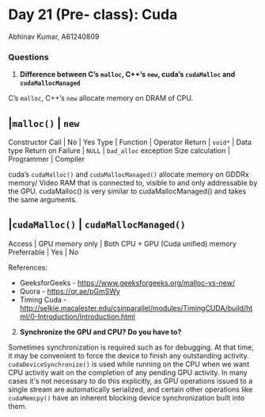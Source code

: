 # Day 21 (Pre- class): Cuda

Abhinav Kumar, A61240809

### Questions

1. **Difference between C’s `malloc`, C++’s `new`, cuda’s `cudaMalloc` and `cudaMallocManaged`**

C’s `malloc`, C++’s `new` allocate memory on DRAM of CPU.

|`malloc()` | `new`
---------------------------
Constructor Call | No | Yes
Type | Function | Operator
Return | `void*` | Data type
Return on Failure | `NULL` | `bad_alloc` exception
Size calculation | Programmer | Compiler


cuda’s `cudaMalloc()` and `cudaMallocManaged()` allocate memory on  GDDRx memory/ Video RAM that is connected to, visible to and only addressable by the GPU.
cudaMalloc() is very similar to cudaMallocManaged() and takes the same arguments. 

|`cudaMalloc()` | `cudaMallocManaged()`
----------------------------------------
Access | GPU memory only | Both CPU + GPU (Cuda unified) memory
Preferrable | Yes | No

References:
- GeeksforGeeks - https://www.geeksforgeeks.org/malloc-vs-new/
- Quora - https://qr.ae/pGmSWy
- Timing Cuda - http://selkie.macalester.edu/csinparallel/modules/TimingCUDA/build/html/0-Introduction/Introduction.html

2. **Synchronize the GPU and CPU? Do you have to?**

Sometimes synchronization is required such as for debugging. At that time, it may be convenient to force the device to finish any outstanding activity. `cudaDeviceSynchronize()` is used while running on the CPU when we want CPU activity wait on the completion of any pending GPU activity. In many cases it's not necessary to do this explicitly, as GPU operations issued to a single stream are automatically serialized, and certain other operations like `cudaMemcpy()` have an inherent blocking device synchronization built into them.
